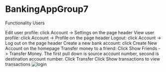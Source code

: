 # BankingAppGroup7

Functionality
Users

Edit user profile: click Account -> Settings on the page header
View user profile: click Account -> Profile on the page header
Logout: click Account -> Log out on the page header
Create a new bank account: click Create New Account on the homepage
Transfer money to a friend:
Click Show Friends -> Transfer Money. The first pull down is source account number, second is destination account number. Click Transfer
Click Show transactions to view transactions
![login](https://user-images.githubusercontent.com/58495779/114116880-59911d00-989a-11eb-86cc-3d14660de721.jpg)

